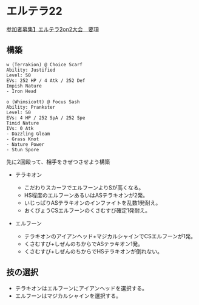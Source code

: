 # エルテラ22

[参加者募集】エルテラ2on2大会　要項](http://saimal310.blog.fc2.com/blog-entry-420.html)

## 構築

```
w (Terrakion) @ Choice Scarf  
Ability: Justified  
Level: 50  
EVs: 252 HP / 4 Atk / 252 Def  
Impish Nature  
- Iron Head  

o (Whimsicott) @ Focus Sash  
Ability: Prankster  
Level: 50  
EVs: 4 HP / 252 SpA / 252 Spe  
Timid Nature  
IVs: 0 Atk  
- Dazzling Gleam  
- Grass Knot  
- Nature Power  
- Stun Spore 
```

先に2回殴って、相手をきぜつさせよう構築

- テラキオン
  - こだわりスカーフでエルフーンよりSが高くなる。
  - HS程度のエルフーンあるいはASテラキオンが2発。
  - いじっぱりASテラキオンのインファイトを乱数1発耐え。
  - おくびょうCSエルフーンのくさむすび確定1発耐え。

- エルフーン
  - テラキオンのアイアンヘッド+マジカルシャインでCSエルフーンが1発。
  - くさむすび+しぜんのちからでASテラキオン1発。
  - くさむすび+しぜんのちからでHSテラキオンが倒れない。

## 技の選択

- テラキオンはエルフーンにアイアンヘッドを選択する。
- エルフーンはマジカルシャインを選択する。
